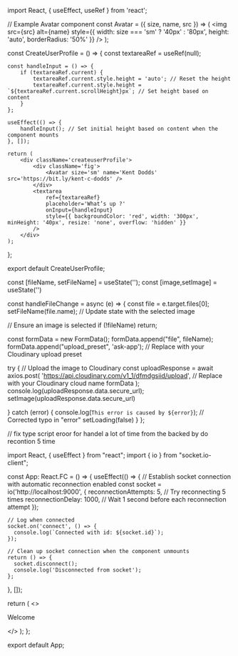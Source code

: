            
import React, { useEffect, useRef } from 'react';
  
// Example Avatar component
const Avatar = ({ size, name, src }) => (
    <img 
        src={src} 
        alt={name} 
        style={{ width: size === 'sm' ? '40px' : '80px', height: 'auto', borderRadius: '50%' }} 
    />
);

const CreateUserProfile = () => {
    const textareaRef = useRef(null);

    const handleInput = () => {
        if (textareaRef.current) {
            textareaRef.current.style.height = 'auto'; // Reset the height
            textareaRef.current.style.height = `${textareaRef.current.scrollHeight}px`; // Set height based on content
        }
    };

    useEffect(() => {
        handleInput(); // Set initial height based on content when the component mounts
    }, []);

    return (
        <div className='createuserProfile'>
            <div className='fig'>
                <Avatar size='sm' name='Kent Dodds' src='https://bit.ly/kent-c-dodds' />
            </div>
            <textarea 
                ref={textareaRef} 
                placeholder='What’s up ?' 
                onInput={handleInput}
                style={{ backgroundColor: 'red', width: '300px', minHeight: '40px', resize: 'none', overflow: 'hidden' }}
            />
        </div>
    );
};

export default CreateUserProfile;


const [fileName, setFileName] = useState('');
const [image,setImage] = useState('')
 

 


const handleFileChange = async (e) => {
  const file = e.target.files[0];
  setFileName(file.name); // Update state with the selected image
 
  // Ensure an image is selected
  if (!fileName) return;

  const formData = new FormData();
  formData.append("file", fileName);
  formData.append("upload_preset", 'ask-app'); // Replace with your Cloudinary upload preset
 
  try {
    // Upload the image to Cloudinary
    const uploadResponse = await axios.post(
      'https://api.cloudinary.com/v1_1/dfmdgsiid/upload', // Replace with your Cloudinary cloud name
      formData
    );
    console.log(uploadResponse.data.secure_url); 
    setImage(uploadResponse.data.secure_url)
    
  } catch (error) {
    console.log(`This error is caused by ${error}`); // Corrected typo in "error"
    setLoading(false)
  }
};



// fix type script eroor for handel a lot of time from the backed by do recontion 5 time 

import React, { useEffect } from "react";
import { io } from "socket.io-client";

const App: React.FC = () => {
  useEffect(() => {
    // Establish socket connection with automatic reconnection enabled
    const socket = io('http://localhost:9000', {
      reconnectionAttempts: 5, // Try reconnecting 5 times
      reconnectionDelay: 1000, // Wait 1 second before each reconnection attempt
    });

    // Log when connected
    socket.on('connect', () => {
      console.log(`Connected with id: ${socket.id}`);
    });

    // Clean up socket connection when the component unmounts
    return () => {
      socket.disconnect();
      console.log('Disconnected from socket');
    };
  }, []);

  return (
    <>
      <p>Welcome</p>
    </>
  );
};

export default App;





